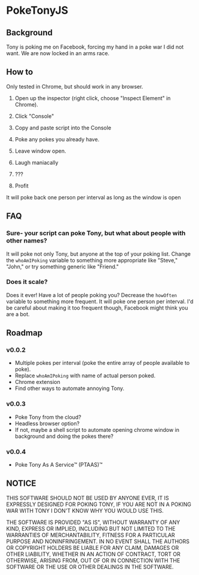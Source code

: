 # PokeTonyJS

## Background

Tony is poking me on Facebook, forcing my hand in a poke war I did not want. We are now locked in an arms race.

## How to

Only tested in Chrome, but should work in any browser. 

1) Open up the inspector (right click, choose "Inspect Element" in Chrome).

2) Click "Console"

3) Copy and paste script into the Console

4) Poke any pokes you already have.

5) Leave window open. 

6) Laugh maniacally

7) ???

8) Profit

It will poke back one person per interval  as long as the window is open

## FAQ

### Sure- your script can poke Tony, but what about people with other names?

It will poke not only Tony, but anyone at the top of your poking list. Change the `whoAmIPoking` variable to something more appropriate like "Steve," "John," or try something generic like "Friend."

### Does it scale?

Does it ever! Have a lot of people poking you? Decrease the `howOften` variable to something more frequent. It will poke one person per interval. I'd be careful about making it too frequent though, Facebook might think you are a bot.

## Roadmap

### v0.0.2

- Multiple pokes per interval (poke the entire array of people available to poke).
- Replace `whoAmIPoking` with name of actual person poked.
- Chrome extension
- Find other ways to automate annoying Tony.

### v0.0.3

- Poke Tony from the cloud?
- Headless browser option?
- If not, maybe a shell script to automate opening chrome window in background and doing the pokes there?

### v0.0.4

- Poke Tony As A Service™ (PTAAS)™


## NOTICE

THIS SOFTWARE SHOULD NOT BE USED BY ANYONE EVER, IT IS EXPRESSLY DESIGNED FOR POKING TONY, IF YOU ARE NOT IN A POKING WAR WITH TONY I DON'T KNOW WHY YOU WOULD USE THIS.

THE SOFTWARE IS PROVIDED "AS IS", WITHOUT WARRANTY OF ANY KIND, EXPRESS OR IMPLIED, INCLUDING BUT NOT LIMITED TO THE WARRANTIES OF MERCHANTABILITY, FITNESS FOR A PARTICULAR PURPOSE AND NONINFRINGEMENT. IN NO EVENT SHALL THE AUTHORS OR COPYRIGHT HOLDERS BE LIABLE FOR ANY CLAIM, DAMAGES OR OTHER LIABILITY, WHETHER IN AN ACTION OF CONTRACT, TORT OR OTHERWISE, ARISING FROM, OUT OF OR IN CONNECTION WITH THE SOFTWARE OR THE USE OR OTHER DEALINGS IN THE SOFTWARE.
